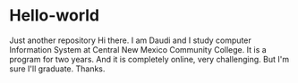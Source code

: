 # Hello-world
Just another repository
Hi there. 
I am Daudi and I study computer Information System at Central New Mexico Community College. 
It is a program for two years. 
And it is completely online, very challenging.
But I'm sure I'll graduate. 
Thanks. 
